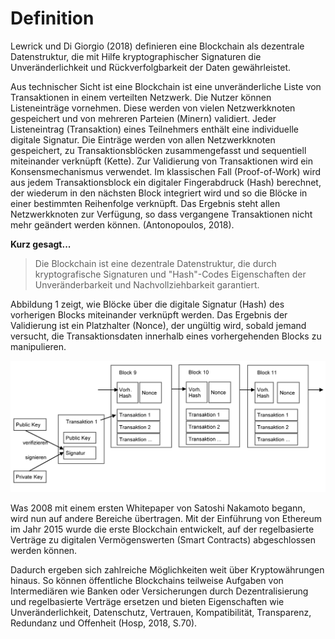 # Definition

Lewrick und Di Giorgio \(2018\) definieren eine Blockchain als dezentrale Datenstruktur, die mit Hilfe kryptographischer Signaturen die Unveränderlichkeit und Rückverfolgbarkeit der Daten gewährleistet.

Aus technischer Sicht ist eine Blockchain ist eine unveränderliche Liste von Transaktionen in einem verteilten Netzwerk. Die Nutzer können Listeneinträge vornehmen. Diese werden von vielen Netzwerkknoten gespeichert und von mehreren Parteien \(Minern\) validiert. Jeder Listeneintrag \(Transaktion\) eines Teilnehmers enthält eine individuelle digitale Signatur. Die Einträge werden von allen Netzwerkknoten gespeichert, zu Transaktionsblöcken zusammengefasst und sequentiell miteinander verknüpft \(Kette\). Zur Validierung von Transaktionen wird ein Konsensmechanismus verwendet. Im klassischen Fall \(Proof-of-Work\) wird aus jedem Transaktionsblock ein digitaler Fingerabdruck \(Hash\) berechnet, der wiederum in den nächsten Block integriert wird und so die Blöcke in einer bestimmten Reihenfolge verknüpft. Das Ergebnis steht allen Netzwerkknoten zur Verfügung, so dass vergangene Transaktionen nicht mehr geändert werden können. \(Antonopoulos, 2018\).

**Kurz gesagt...**

> Die Blockchain ist eine dezentrale Datenstruktur, die durch kryptografische Signaturen und "Hash"-Codes Eigenschaften der Unveränderbarkeit und Nachvollziehbarkeit garantiert.

Abbildung 1 zeigt, wie Blöcke über die digitale Signatur \(Hash\) des vorherigen Blocks miteinander verknüpft werden. Das Ergebnis der Validierung ist ein Platzhalter \(Nonce\), der ungültig wird, sobald jemand versucht, die Transaktionsdaten innerhalb eines vorhergehenden Blocks zu manipulieren. 

>



![Abbildung 1: Architektur einer &#xF6;ffentlichen Blockchain \(in Anlehnung an Nakamoto, 2008\)](../../.gitbook/assets/blockchain-1.png)

Was 2008 mit einem ersten Whitepaper von Satoshi Nakamoto begann, wird nun auf andere Bereiche übertragen. Mit der Einführung von Ethereum im Jahr 2015 wurde die erste Blockchain entwickelt, auf der regelbasierte Verträge zu digitalen Vermögenswerten \(Smart Contracts\) abgeschlossen werden können.

Dadurch ergeben sich zahlreiche Möglichkeiten weit über Kryptowährungen hinaus. So können öffentliche Blockchains teilweise Aufgaben von Intermediären wie Banken oder Versicherungen durch Dezentralisierung und regelbasierte Verträge ersetzen und bieten Eigenschaften wie Unveränderlichkeit, Datenschutz, Vertrauen, Kompatibilität, Transparenz, Redundanz und Offenheit \(Hosp, 2018, S.70\).




